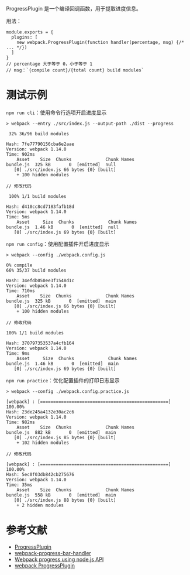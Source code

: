 ProgressPlugin 是一个编译回调函数，用于提取进度信息。

用法：

```
module.exports = {
  plugins: [
    new webpack.ProgressPlugin(function handler(percentage, msg) {/* ... */})
  ]
}
// percentage 大于等于 0，小于等于 1
// msg：`{compile count}/{total count} build modules`
```

# 测试示例

`npm run cli`：使用命令行选项开启进度显示

```
> webpack --entry ./src/index.js --output-path ./dist --progress

 32% 36/96 build modules

Hash: 7fe77790156cba6e2aae
Version: webpack 1.14.0
Time: 902ms
    Asset    Size  Chunks             Chunk Names
bundle.js  325 kB       0  [emitted]  null
   [0] ./src/index.js 66 bytes {0} [built]
    + 100 hidden modules

// 修改代码

 100% 1/1 build modules

Hash: d410cc8cd7183fafb18d
Version: webpack 1.14.0
Time: 5ms
    Asset     Size  Chunks             Chunk Names
bundle.js  1.46 kB       0  [emitted]  null
   [0] ./src/index.js 69 bytes {0} [built]
```

`npm run config`：使用配置插件开启进度显示

```
> webpack --config ./webpack.config.js

0% compile
66% 35/37 build modules

Hash: 34efdb050ee3f1548d1c
Version: webpack 1.14.0
Time: 710ms
    Asset    Size  Chunks             Chunk Names
bundle.js  325 kB       0  [emitted]  main
   [0] ./src/index.js 66 bytes {0} [built]
    + 100 hidden modules

// 修改代码

100% 1/1 build modules

Hash: 370797353537a4cfb164
Version: webpack 1.14.0
Time: 9ms
    Asset     Size  Chunks             Chunk Names
bundle.js  1.46 kB       0  [emitted]  main
   [0] ./src/index.js 69 bytes {0} [built]

```

`npm run practice`：优化配置插件的打印日志显示

```
> webpack --config ./webpack.config.practice.js

[webpack] : [=================================================] 100.00%
Hash: 23de245a4132e30ac2c6
Version: webpack 1.14.0
Time: 982ms
    Asset    Size  Chunks             Chunk Names
bundle.js  882 kB       0  [emitted]  main
   [0] ./src/index.js 85 bytes {0} [built]
    + 102 hidden modules

// 修改代码

[webpack] : [=================================================] 100.00%
Hash: 5ec0f03db842cb275676
Version: webpack 1.14.0
Time: 35ms
    Asset    Size  Chunks             Chunk Names
bundle.js  558 kB       0  [emitted]  main
   [0] ./src/index.js 88 bytes {0} [built]
    + 2 hidden modules
```

# 参考文献

- [ProgressPlugin](http://webpack.github.io/docs/list-of-plugins.html#progressplugin)
- [webpack-progress-bar-handler](https://github.com/antialias/webpack-progress-bar-handler)
- [Webpack progress using node.js API](http://stackoverflow.com/questions/31052991/webpack-progress-using-node-js-api)
- [webpack ProgressPlugin](https://www.snip2code.com/Snippet/1293200/webpack-ProgressPlugin)
